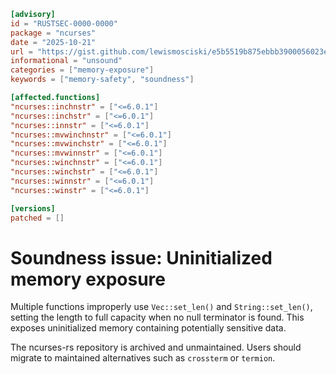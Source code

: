 ```toml
[advisory]
id = "RUSTSEC-0000-0000"
package = "ncurses"
date = "2025-10-21"
url = "https://gist.github.com/lewismosciski/e5b5519b875ebbb3900056023ee9f128"
informational = "unsound"
categories = ["memory-exposure"]
keywords = ["memory-safety", "soundness"]

[affected.functions]
"ncurses::inchnstr" = ["<=6.0.1"]
"ncurses::inchstr" = ["<=6.0.1"]
"ncurses::innstr" = ["<=6.0.1"]
"ncurses::mvwinchnstr" = ["<=6.0.1"]
"ncurses::mvwinchstr" = ["<=6.0.1"]
"ncurses::mvwinnstr" = ["<=6.0.1"]
"ncurses::winchnstr" = ["<=6.0.1"]
"ncurses::winchstr" = ["<=6.0.1"]
"ncurses::winnstr" = ["<=6.0.1"]
"ncurses::winstr" = ["<=6.0.1"]

[versions]
patched = []
```

# Soundness issue: Uninitialized memory exposure

Multiple functions improperly use `Vec::set_len()` and `String::set_len()`, setting the length to full capacity when no null terminator is found. This exposes uninitialized memory containing potentially sensitive data.

The ncurses-rs repository is archived and unmaintained. Users should migrate to maintained alternatives such as `crossterm` or `termion`.
